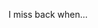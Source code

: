 <!--
id: 182356489
link: http://kevinisom.info/post/182356489/i-miss-back-when
slug: i-miss-back-when
date: Tue Sep 08 2009 11:40:09 GMT+1200 (NZST)
raw: {"blog_name":"kevinisom","id":182356489,"post_url":"http://kevinisom.info/post/182356489/i-miss-back-when","slug":"i-miss-back-when","type":"text","date":"2009-09-07 23:40:09 GMT","timestamp":1252366809,"state":"published","format":"html","reblog_key":"NPx0V67p","tags":[],"short_url":"http://tmblr.co/Zw68YyAtee9","highlighted":[],"feed_item":"http://twitter.com/kev_nz/statuses/3827179302","from_feed_id":"650289","note_count":0,"title":null,"body":"<p>I miss back when&#8230;</p>"}
publish: 2009-09-08
tags: 
title: null
-->


I miss back when…


